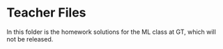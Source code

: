 # Teacher Files

In this folder is the homework solutions for the ML class at GT, which will not be released.
